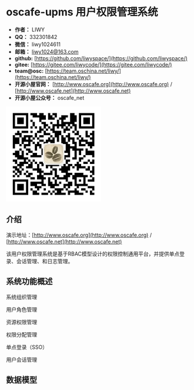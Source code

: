 # oscafe-upms 用户权限管理系统

* __作者：__ LIWY
* __QQ：__ 332301842
* __微信：__ liwy1024611
* __邮箱：__ liwy1024@163.com
* __github:__ [https://github.com/liwyspace/](https://github.com/liwyspace/)
* __gitee:__ [https://gitee.com/liwycode/](https://gitee.com/liwycode/)
* __team@osc:__ [https://team.oschina.net/liwy/](https://team.oschina.net/liwy/)
* __开源小屋官网：__ [http://www.oscafe.org](http://www.oscafe.org) / [http://www.oscafe.net](http://www.oscafe.net)
* __开源小屋公众号：__ oscafe_net

![开源小屋www.oscafe.org 公众平台二维码](https://github.com/liwyspace/liwy-oscafe/raw/master/docs/resources/oscafe_qrcode.jpg)

## 介绍

演示地址：[http://www.oscafe.org](http://www.oscafe.org) / [http://www.oscafe.net](http://www.oscafe.net)

该用户权限管理系统是基于RBAC模型设计的权限控制通用平台，并提供单点登录、会话管理、和日志管理。

## 系统功能概述

系统组织管理

用户角色管理

资源权限管理

权限分配管理

单点登录（SSO）

用户会话管理

## 数据模型